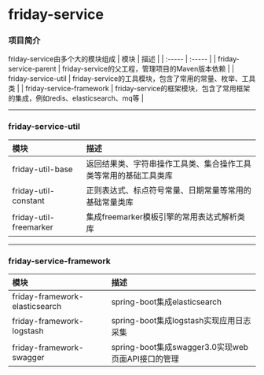 # friday-service
### 项目简介
friday-service由多个大的模块组成
| 模块  | 描述 |
| :----- | :----- |
| friday-service-parent |  friday-service的父工程，管理项目的Maven版本依赖  |
| friday-service-util |  friday-service的工具模块，包含了常用的常量、枚举、工具类 |
| friday-service-framework |  friday-service的框架模块，包含了常用框架的集成，例如redis、elasticsearch、mq等  |
***

### friday-service-util
| 模块  | 描述 |
| :----- | :----- |
| friday-util-base |  返回结果类、字符串操作工具类、集合操作工具类等常用的基础工具类库  |
| friday-util-constant |  正则表达式、标点符号常量、日期常量等常用的基础常量类库 |
| friday-util-freemarker |  集成freemarker模板引擎的常用表达式解析类库  |
***

### friday-service-framework
| 模块  | 描述 |
| :----- | :----- |
| friday-framework-elasticsearch | spring-boot集成elasticsearch |
| friday-framework-logstash |  spring-boot集成logstash实现应用日志采集 |
| friday-framework-swagger |  spring-boot集成swagger3.0实现web页面API接口的管理  |